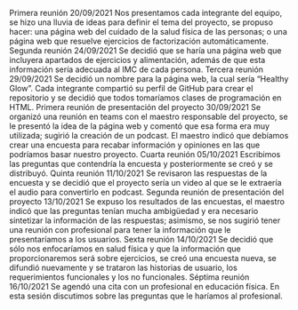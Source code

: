 Primera reunión 20/09/2021
Nos presentamos cada integrante del equipo, se hizo una lluvia de ideas para definir el tema del proyecto, se propuso hacer: una página web del cuidado de la salud física de las personas; o una página web que resuelve ejercicios de factorización automáticamente.
Segunda reunión 24/09/2021
Se decidió que se haría una página web que incluyera apartados de ejercicios y alimentación, además de que esta información sería adecuada al IMC de cada persona.
Tercera reunión 29/09/2021
Se decidió un nombre para la página web, la cual sería “Healthy Glow”. 
Cada integrante compartió su perfil de GitHub para crear el repositorio y se decidió que todos tomaríamos clases de programación en HTML.
Primera reunión de presentación del proyecto 30/09/2021
Se organizó una reunión en teams con el maestro responsable del proyecto, se le presentó la idea de la página web y comentó que esa forma era muy utilizada; sugirió la creación de un podcast.
El maestro indicó que debíamos crear una encuesta para recabar información y opiniones en las que podríamos basar nuestro proyecto.
Cuarta reunión 05/10/2021
Escribimos las preguntas que contendría la encuesta y posteriormente se creó y se distribuyó.
Quinta reunión 11/10/2021
Se revisaron las respuestas de la encuesta y se decidió que el proyecto sería un video al que se le extraería el audio para convertirlo en podcast.
Segunda reunión de presentación del proyecto 13/10/2021
Se expuso los resultados de las encuestas, el maestro indicó que las preguntas tenían mucha ambigüedad y era necesario sintetizar la información de las respuestas; asimismo, se nos sugirió tener una reunión con profesional para tener la información que le presentaríamos a los usuarios.
Sexta reunión 14/10/2021
Se decidió que sólo nos enfocaríamos en salud física y que la información que proporcionaremos será sobre ejercicios, se creó una encuesta nueva, se difundió nuevamente y se trataron las historias de usuario, los requerimientos funcionales y los no funcionales.
Séptima reunión 16/10/2021
Se agendó una cita con un profesional en educación física. En esta sesión discutimos sobre las preguntas que le haríamos al profesional.
